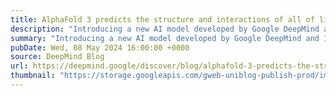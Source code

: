 ```yaml
---
title: AlphaFold 3 predicts the structure and interactions of all of life’s molecules
description: "Introducing a new AI model developed by Google DeepMind and Isomorphic Labs."
summary: "Introducing a new AI model developed by Google DeepMind and Isomorphic Labs."
pubDate: Wed, 08 May 2024 16:00:00 +0000
source: DeepMind Blog
url: https://deepmind.google/discover/blog/alphafold-3-predicts-the-structure-and-interactions-of-all-lifes-molecules/
thumbnail: "https://storage.googleapis.com/gweb-uniblog-publish-prod/images/AF_social_share.width-1300.jpg"
---
```


